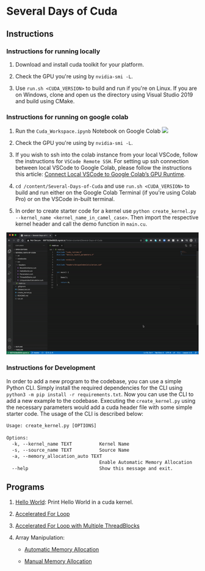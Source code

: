 # Several Days of Cuda

## Instructions

### Instructions for running locally

1. Download and install cuda toolkit for your platform.

2. Check the GPU you're using by `nvidia-smi -L`.

3. Use `run.sh <CUDA_VERSION>` to build and run if you're on Linux. If you are on Windows, clone and open us the directory using Visual Studio 2019 and build using CMake.

### Instructions for running on google colab

1. Run the `Cuda_Workspace.ipynb` Notebook on Google Colab [![](https://colab.research.google.com/assets/colab-badge.svg)](https://colab.research.google.com/github/soumik12345/Several-Days-of-Cuda/blob/master/notebooks/Cuda_Workspace.ipynb)

2. Check the GPU you're using by `nvidia-smi -L`.

3. If you wish to ssh into the colab instance from your local VSCode, follow the instructions for `VSCode Remote SSH`. For setting up ssh connection between local VSCode to Google Colab, please follow the instructions this article: [Connect Local VSCode to Google Colab’s GPU Runtime](https://medium.com/swlh/connecting-local-vscode-to-google-colabs-gpu-runtime-bceda3d6cf64).

4. `cd /content/Several-Days-of-Cuda` and use `run.sh <CUDA_VERSION>` to build and run either on the Google Colab Terminal (if you're using Colab Pro) or on the VSCode in-built terminal.

5. In order to create starter code for a kernel use `python create_kernel.py --kernel_name <kernel_name_in_camel_case>`. Then import the respective kernel header and call the demo function in `main.cu`.

![](./assets/sample_execution_example.gif)

### Instructions for Development

In order to add a new program to the codebase, you can use a simple Python CLI. Simply install the required 
dependencies for the CLI using `python3 -m pip install -r requirements.txt`. Now you can use the CLI to add a new 
example to the codebase. Executing the `create_kernel.py` using the necessary parameters would add a cuda header file 
with some simple starter code. The usage of the CLI is described below:

```
Usage: create_kernel.py [OPTIONS]

Options:
  -k, --kernel_name TEXT          Kernel Name
  -s, --source_name TEXT          Source Name
  -a, --memory_allocation_auto TEXT
                                  Enable Automatic Memory Allocation
  --help                          Show this message and exit.
```

## Programs

1. [Hello World](./src/lib/HelloWorld.cuh): Print Hello World in a cuda kernel. 

2. [Accelerated For Loop](./src/lib/BasicExamples/ParallelizedLoop.cuh)

3. [Accelerated For Loop with Multiple ThreadBlocks](./src/lib/BasicExamples/ParallelizedLoopMultipleBlocks.cuh)

4. Array Manipulation: 
   
   - [Automatic Memory Allocation](./src/lib/BasicExamples/ArrayManipulation.cuh)
   
   - [Manual Memory Allocation](./src/lib/BasicExamples/ArrayManipulationManualMemoryAllocation.cuh)
